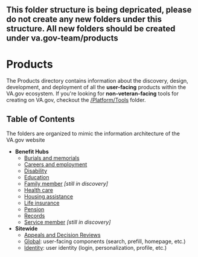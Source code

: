 ## This folder structure is being depricated, please do not create any new folders under this structure.  All new folders should be created under va.gov-team/products

# Products
The Products directory contains information about the discovery, design, development, and deployment of all the **user-facing** products within the VA.gov ecosystem. If you're looking for **non-veteran-facing** tools for creating on VA.gov, checkout the [/Platform/Tools](../Platform/Tools) folder.

## Table of Contents
The folders are organized to mimic the information architecture of the VA.gov website

- **Benefit Hubs**
    - [Burials and memorials](./Burials%20and%20memorials/README.md)
    - [Careers and employment](./Careers%20and%20employment/README.md)
    - [Disability](./Disability/README.md)
    - [Education](./Education/README.md)
    - [Family member](./Family%20member/README.md) *[still in discovery]*
    - [Health care](./Health%20care/README.md)
    - [Housing assistance](./Housing%20assistance/README.md)
    - [Life insurance](./Life%20insurance/README.md)
    - [Pension](./Pension/README.md)
    - [Records](./Records/README.md)
    - [Service member](./Service%20member/README.md) *[still in discovery]*
- **Sitewide**
    - [Appeals and Decision Reviews](./Appeals/README.md)
    - [Global](./Global/README.md): user-facing components (search, prefill, homepage, etc.)
    - [Identity](./Identity/README.md): user identity (login, personalization, profile, etc.)

